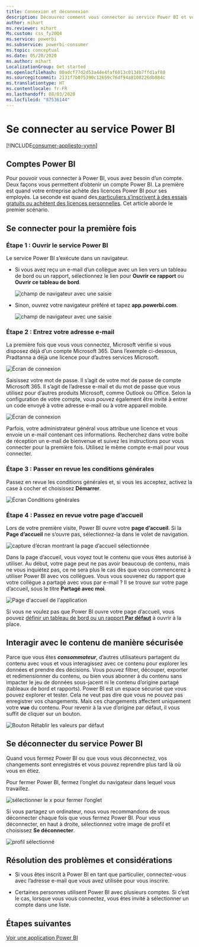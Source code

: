 ```yaml
---
title: Connexion et déconnexion
description: Découvrez comment vous connecter au service Power BI et vous en déconnecter sur le web.
author: mihart
ms.reviewer: mihart
Ms.custom: css_fy20Q4
ms.service: powerbi
ms.subservice: powerbi-consumer
ms.topic: conceptual
ms.date: 05/20/2020
ms.author: mihart
LocalizationGroup: Get started
ms.openlocfilehash: 00adcf77d2d53a44e4faf6013c0134b7ffd1af80
ms.sourcegitcommit: 2131f7b075390c12659c76df94a8108226db084c
ms.translationtype: HT
ms.contentlocale: fr-FR
ms.lasthandoff: 08/03/2020
ms.locfileid: "87536144"
---
```

# <a name="sign-in-to-power-bi-service"></a>Se connecter au service Power BI

[!INCLUDE[consumer-appliesto-yynn](../includes/consumer-appliesto-yynn.md)]

## <a name="power-bi-accounts"></a>Comptes Power BI
Pour pouvoir vous connecter à Power BI, vous avez besoin d’un compte. Deux façons vous permettent d’obtenir un compte Power BI. La première est quand votre entreprise achète des licences Power BI pour ses employés. La seconde est quand des[ particuliers s’inscrivent à des essais gratuits ou achètent des licences personnelles](../fundamentals/service-self-service-signup-for-power-bi.md). Cet article aborde le premier scénario.

## <a name="sign-in-for-the-first-time"></a>Se connecter pour la première fois

### <a name="step-1-open-the-power-bi-service"></a>Étape 1 : Ouvrir le service Power BI
Le service Power BI s’exécute dans un navigateur. 

- Si vous avez reçu un e-mail d’un collègue avec un lien vers un tableau de bord ou un rapport, sélectionnez le lien pour **Ouvrir ce rapport** ou **Ouvrir ce tableau de bord**.

    ![champ de navigateur avec une saisie](media/end-user-sign-in/power-bi-share.png)    

- Sinon, ouvrez votre navigateur préféré et tapez **app.powerbi.com**.

    ![champ de navigateur avec une saisie](media/end-user-sign-in/power-bi-sign-in.png)    


### <a name="step-2-type-your-email-address"></a>Étape 2 : Entrez votre adresse e-mail
La première fois que vous vous connectez, Microsoft vérifie si vous disposez déjà d’un compte Microsoft 365. Dans l’exemple ci-dessous, Pradtanna a déjà une licence pour d’autres services Microsoft. 

![Écran de connexion](media/end-user-sign-in/power-bi-already.png)

Saisissez votre mot de passe. Il s’agit de votre mot de passe de compte Microsoft 365. Il s’agit de l’adresse e-mail et du mot de passe que vous utilisez pour d’autres produits Microsoft, comme Outlook ou Office.  Selon la configuration de votre compte, vous pouvez également être invité à entrer un code envoyé à votre adresse e-mail ou à votre appareil mobile.   

![Écran de connexion](media/end-user-sign-in/power-bi-pass.png)

Parfois, votre administrateur général vous attribue une licence et vous envoie un e-mail contenant ces informations. Recherchez dans votre boîte de réception un e-mail de bienvenue et suivez les instructions pour vous connecter pour la première fois. Utilisez le même compte e-mail pour vous connecter. 
 
### <a name="step-3-review-the-terms-and-conditions"></a>Étape 3 : Passer en revue les conditions générales
Passez en revue les conditions générales et, si vous les acceptez, activez la case à cocher et choisissez **Démarrer**.

![Écran Conditions générales](media/end-user-sign-in/power-bi-term.png)



### <a name="step-4-review-your-home-landing-page"></a>Étape 4 : Passez en revue votre page d’accueil
Lors de votre première visite, Power BI ouvre votre **page d’accueil**. Si la **Page d’accueil** ne s’ouvre pas, sélectionnez-la dans le volet de navigation. 

![capture d’écran montrant la page d’accueil sélectionnée](media/end-user-sign-in/power-bi-home-selected.png)

Dans la page d’accueil, vous voyez tout le contenu que vous êtes autorisé à utiliser. Au début, votre page peut ne pas avoir beaucoup de contenu, mais ne vous inquiétez pas, ce ne sera plus le cas dès que vous commencerez à utiliser Power BI avec vos collègues. Vous vous souvenez du rapport que votre collègue a partagé avec vous par e-mail ? Il se trouve sur votre page d’accueil, sous le titre **Partagé avec moi**.

![Page d'accueil de l'application](media/end-user-sign-in/power-bi-home.png)

Si vous ne voulez pas que Power BI ouvre votre page d’accueil, vous pouvez [définir un tableau de bord ou un rapport **Par défaut**](end-user-featured.md) à ouvrir à la place. 

## <a name="safely-interact-with-content"></a>Interagir avec le contenu de manière sécurisée
Parce que vous êtes ***consommateur***, d’autres utilisateurs partagent du contenu avec vous et vous interagissez avec ce contenu pour explorer les données et prendre des décisions.  Vous pouvez filtrer, découper, exporter et redimensionner du contenu, ou bien vous abonner à du contenu sans impacter le jeu de données sous-jacent ni le contenu d’origine partagé (tableaux de bord et rapports). Power BI est un espace sécurisé que vous pouvez explorer et tester. Cela ne veut pas dire que vous ne pouvez pas enregistrer vos changements. Mais ces changements affectent uniquement votre **vue** du contenu. Pour revenir à la vue d’origine par défaut, il vous suffit de cliquer sur un bouton.

![Bouton Rétablir les valeurs par défaut](media/end-user-sign-in/power-bi-reset.png)

## <a name="sign-out-of-the-power-bi-service"></a>Se déconnecter du service Power BI
Quand vous fermez Power BI ou que vous vous déconnectez, vos changements sont enregistrés et vous pouvez reprendre plus tard là où vous en étiez.

Pour fermer Power BI, fermez l’onglet du navigateur dans lequel vous travaillez. 

![sélectionner le x pour fermer l’onglet](media/end-user-sign-in/power-bi-close.png) 

Si vous partagez un ordinateur, nous vous recommandons de vous déconnecter chaque fois que vous fermez Power BI.  Pour vous déconnecter, en haut à droite, sélectionnez votre image de profil et choisissez **Se déconnecter**.  

![profil sélectionné](media/end-user-sign-in/power-bi-sign-out.png) 

## <a name="troubleshooting-and-considerations"></a>Résolution des problèmes et considérations
- Si vous êtes inscrit à Power BI en tant que particulier, connectez-vous avec l’adresse e-mail que vous avez utilisée pour vous inscrire.

- Certaines personnes utilisent Power BI avec plusieurs comptes. Si c’est le cas, lorsque vous vous connectez, vous êtes invité à sélectionner un compte dans une liste. 

## <a name="next-steps"></a>Étapes suivantes
[Voir une application Power BI](end-user-app-view.md)
